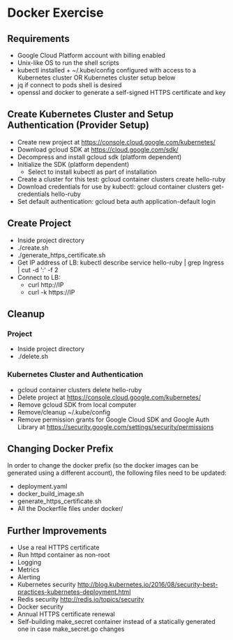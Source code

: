 # Docker Exercise

## Requirements
 - Google Cloud Platform account with billing enabled
 - Unix-like OS to run the shell scripts
 - kubectl installed + ~/.kube/config configured with access to a Kubernetes cluster OR Kubernetes cluster setup below
 - jq if connect to pods shell is desired
 - openssl and docker to generate a self-signed HTTPS certificate and key


## Create Kubernetes Cluster and Setup Authentication (Provider Setup)
 - Create new project at https://console.cloud.google.com/kubernetes/
 - Download gcloud SDK at https://cloud.google.com/sdk/
 - Decompress and install gcloud sdk (platform dependent)
 - Initialize the SDK (platform dependent)
   - Select to install kubectl as part of installation
 - Create a cluster for this test: gcloud container clusters create hello-ruby
 - Download credentials for use by kubectl: gcloud container clusters get-credentials hello-ruby
 - Set default authentication: gcloud beta auth application-default login

## Create Project
 - Inside project directory
 - ./create.sh
 - ./generate_https_certificate.sh
 - Get IP address of LB: kubectl describe service hello-ruby | grep Ingress | cut -d ':' -f 2
 - Connect to LB:
   - curl http://IP
   - curl -k https://IP

## Cleanup

### Project
 - Inside project directory
 - ./delete.sh

### Kubernetes Cluster and Authentication
 - gcloud container clusters delete hello-ruby
 - Delete project at https://console.cloud.google.com/kubernetes/
 - Remove gcloud SDK from local computer
 - Remove/cleanup ~/.kube/config
 - Remove permission grants for Google Cloud SDK and Google Auth Library at https://security.google.com/settings/security/permissions


## Changing Docker Prefix
In order to change the docker prefix (so the docker images can be generated using a different account), the following files need to be updated:
 - deployment.yaml
 - docker_build_image.sh
 - generate_https_certificate.sh
 - All the Dockerfile files under docker/


## Further Improvements
 - Use a real HTTPS certificate
 - Run httpd container as non-root
 - Logging
 - Metrics
 - Alerting
 - Kubernetes security http://blog.kubernetes.io/2016/08/security-best-practices-kubernetes-deployment.html
 - Redis security http://redis.io/topics/security
 - Docker security
 - Annual HTTPS certificate renewal
 - Self-building make_secret container instead of a statically generated one in case make_secret.go changes
